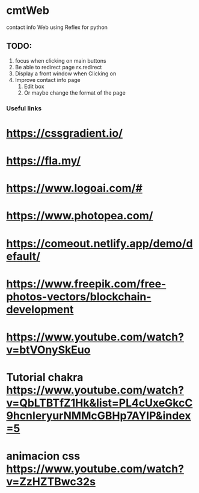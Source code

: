 # cmtWeb
contact info Web using Reflex for python



## TODO:

1. focus when clicking on main buttons
2. Be able to redirect page rx.redirect
3. Display a front window when Clicking on 
4. Improve contact info page
   1. Edit box 
   2. Or maybe change the format of the page 

### Useful links

# https://cssgradient.io/
# https://fla.my/
# https://www.logoai.com/#
# https://www.photopea.com/
# https://comeout.netlify.app/demo/default/
# https://www.freepik.com/free-photos-vectors/blockchain-development
# https://www.youtube.com/watch?v=btVOnySkEuo

# Tutorial chakra https://www.youtube.com/watch?v=QbLTBTfZ1Hk&list=PL4cUxeGkcC9hcnIeryurNMMcGBHp7AYlP&index=5



# animacion css https://www.youtube.com/watch?v=ZzHZTBwc32s 